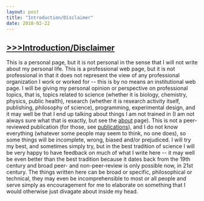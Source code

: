 ```yaml
---
layout: post
title: "Introduction/Disclaimer"
date: 2018-02-22
---
```

## [>>>Introduction/Disclaimer](https://caesoma.github.io/archive/standalone/2018-02-22-introduction-disclaimer.md)

This is a personal page, but it is not personal in the sense that I will not write about my personal life.
This is a professional web page, but it is not professional in that it does not represent the view of any professional organization I work or worked for -- this is by no means an institutional web page.
I will be giving my personal opinion or perspective on professional topics, that is, topics related to science (whether it is biology, chemistry, physics, public health), research (whether it is research activity itself, publishing, philosophy of science), programming, experimental design, and it may well be that I end up talking about things I am not trained in (I am not always sure what that is exactly, but see the [about](https://caesoma.github.io/about/) page).
This is not a peer-reviewed publication (for those, see [publications](https://caesoma.github.io/publications)), and I do not know everything (whatever some people may seem to think, no one does), so some things will be incomplete, wrong, biased and/or prejudiced. I will try my best, and sometimes simply try, but in the best tradition of science I will be very happy to have feedback on much of what I write here -- it may well be even better than the best tradition because it dates back from the 19th century and broad peer- and non-peer-review is only possible now, in 21st century.
The things written here can be broad or specific, philosophical or technical, they may even be incomprehensible to most or all people and serve simply as encouragement for me to elaborate on something that I would otherwise just divagate about inside my head.
